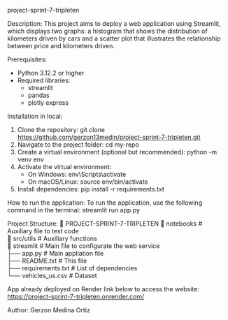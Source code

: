 project-sprint-7-tripleten

Description:
This project aims to deploy a web application using Streamlit, 
which displays two graphs: a histogram that shows the distribution 
of kilometers driven by cars and a scatter plot that illustrates the 
relationship between price and kilometers driven.


Prerequisites:
- Python 3.12.2 or higher
- Required libraries:
  - streamlit
  - pandas
  - plotly express


Installation in local:
1. Clone the repository:
   git clone https://github.com/gerzon13medin/project-sprint-7-tripleten.git
2. Navigate to the project folder:
   cd my-repo
3. Create a virtual environment (optional but recommended):
   python -m venv env
4. Activate the virtual environment:
   - On Windows: env\Scripts\activate
   - On macOS/Linux: source env/bin/activate
5. Install dependencies:
   pip install -r requirements.txt

How to run the application:
To run the application, use the following command in the terminal:
   streamlit run app.py


Project Structure:
📂 PROJECT-SPRINT-7-TRIPLETEN
 📂 notebooks             # Auxiliary file to test code                 
 📂 src/utils             # Auxiliary functions  
 📂 streamlit             # Main file to configurate the web service  
├── app.py                # Main appliation file  
├── README.txt            # This file  
├── requirements.txt      # List of dependencies  
└── vehicles_us.csv       # Dataset  
 


App already deployed on Render link below to access the website:
https://project-sprint-7-tripleten.onrender.com/


Author:
Gerzon Medina Ortiz